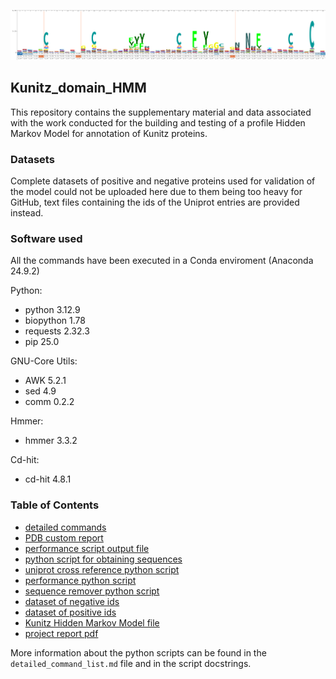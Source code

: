 ![Sequence Logo](./sequence_logo.png)

## Kunitz_domain_HMM
This repository contains the supplementary material and data associated with the work conducted for the building and testing of a profile Hidden Markov Model for annotation of Kunitz proteins.

### Datasets
Complete datasets of positive and negative proteins used for validation of the model could not be uploaded here due to them being too heavy for GitHub, text files containing the ids of the Uniprot entries are provided instead.

### Software used
All the commands have been executed in a Conda enviroment (Anaconda 24.9.2)

Python:
* python      3.12.9
* biopython   1.78
* requests    2.32.3
* pip         25.0

GNU-Core Utils:
* AWK         5.2.1
* sed         4.9
* comm        0.2.2

Hmmer:
* hmmer       3.3.2

Cd-hit:
* cd-hit      4.8.1


### Table of Contents
- [detailed commands](./detailed_command_list.md)
- [PDB custom report](./rcsb_pdb_custom_report_20250503062943.csv)
- [performance script output file](./definitive_merged_performance.txt)
- [python script for obtaining sequences](./get_sequence.py)
- [uniprot cross reference python script](./get_uniprot2.py)
- [performance python script](./performance.py)
- [sequence remover python script](./sequence_remover.py)
- [dataset of negative ids](./negative_proteins_ids.txt)
- [dataset of positive ids](./positive_proteins_ids.txt)
- [Kunitz Hidden Markov Model file](./kunitz_domain.hmm)
- [project report pdf](<./Project Report V8.pdf>)

More information about the python scripts can be found in the `detailed_command_list.md` file and in the script docstrings.
